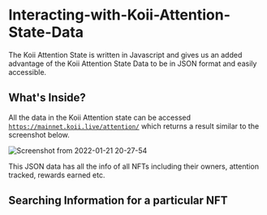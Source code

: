 # Interacting-with-Koii-Attention-State-Data

The Koii Attention State is written in Javascript and gives us an added advantage of the Koii Attention State Data to be in JSON format and easily accessible. 

## What's Inside?

All the data in the Koii Attention state can be accessed [`https://mainnet.koii.live/attention/`](https://mainnet.koii.live/attention/) which returns a result similar to the screenshot below.



![Screenshot from 2022-01-21 20-27-54](https://user-images.githubusercontent.com/47121187/150548908-18847582-8feb-470e-b7c8-1a2be4386739.png)

This JSON data has all the info of all NFTs including their owners, attention tracked, rewards earned etc. 

## Searching Information for a particular NFT


